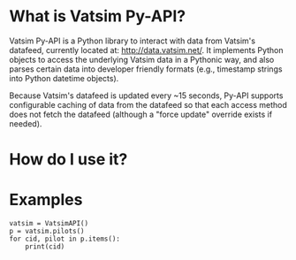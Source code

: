 # What is Vatsim Py-API?
Vatsim Py-API is a Python library to interact with data from Vatsim's datafeed, currently located at: http://data.vatsim.net/. It implements Python objects to access the underlying Vatsim data in a Pythonic way, and also parses certain data into developer friendly formats (e.g., timestamp strings into Python datetime objects). 

Because Vatsim's datafeed is updated every ~15 seconds, Py-API supports configurable caching of data from the datafeed so that each access method does not fetch the datafeed (although a "force update" override exists if needed).

# How do I use it?

# Examples
```
vatsim = VatsimAPI()
p = vatsim.pilots()
for cid, pilot in p.items():
    print(cid)
```